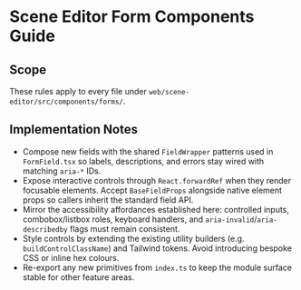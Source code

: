 # Scene Editor Form Components Guide

## Scope
These rules apply to every file under `web/scene-editor/src/components/forms/`.

## Implementation Notes
- Compose new fields with the shared `FieldWrapper` patterns used in `FormField.tsx` so labels, descriptions, and errors stay wired with matching `aria-*` IDs.
- Expose interactive controls through `React.forwardRef` when they render focusable elements. Accept `BaseFieldProps` alongside native element props so callers inherit the standard field API.
- Mirror the accessibility affordances established here: controlled inputs, combobox/listbox roles, keyboard handlers, and `aria-invalid`/`aria-describedby` flags must remain consistent.
- Style controls by extending the existing utility builders (e.g. `buildControlClassName`) and Tailwind tokens. Avoid introducing bespoke CSS or inline hex colours.
- Re-export any new primitives from `index.ts` to keep the module surface stable for other feature areas.
